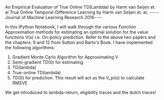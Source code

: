 
An Empirical Evaluation of True Online TD(Lambda) by Harm van Seijen et. al
True Online Temporal-Difference Learning by Harm van Seijen et. al; 
-----Journal of Machine Learning Research 2016----

In this IPython Notebook, I will walk through the various Function Approximation methods for estimating an optimal solution for the value functions V(s) i.e. On-policy prediction. Refer to the above two papers and the chapters: 9 and 12 from Sutton and Barto's Book. I have implemented the following algorithms:

1. Gradient Monte Carlo Algorithm for Approximating V
2. Semi-gradient TD(0) for estimating 
3. TD(lambda)
4. True-online TD(lambda)
5. TD(0) for prediction. This result will act as the V_pi(s) to calculate RMSVE

We get introduced to lambda-return, eligibility traces and the dutch traces!
